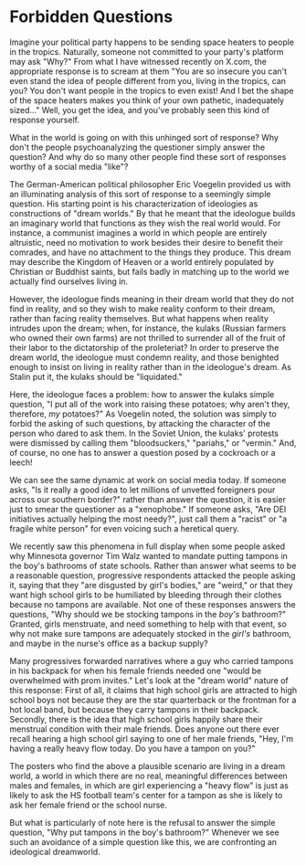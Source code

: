 # Forbidden Questions

Imagine your political party happens to be sending space heaters to people in the tropics.
Naturally, someone not committed to your party's platform may ask "Why?"
From what I have witnessed recently on X.com, the appropriate response
is to scream at them "You are so insecure you can't even stand the idea of people different from you,
living in the tropics, can you? You don't want people in the tropics to even exist!
And I bet the shape of the space heaters makes you think of your own pathetic, inadequately sized..."
Well, you get the idea, and you've probably seen this kind of response yourself.

What in the world is going on with this unhinged sort of response? Why don't the people psychoanalyzing the questioner
simply answer the question? And why do so many other people find these sort of responses worthy of a social media
"like"?

The German-American political philosopher Eric Voegelin provided us with an illuminating analysis of this sort of
response to a seemingly simple question. His starting point is his characterization of ideologies as constructions of
"dream worlds." By that he meant that the ideologue builds an imaginary world that functions as they wish the real world
would. For instance, a communist imagines a world in which people are entirely altruistic, need no motivation to work
besides their desire to benefit their comrades, and have no attachment to the things they produce. This dream may
describe the Kingdom of Heaven or a world entirely populated by Christian or Buddhist saints, but fails badly in
matching up to the world we actually find ourselves living in.

However, the ideologue finds meaning in their dream world that they do not find in reality, and so they wish to make reality
conform to their dream, rather than facing reality themselves. But what happens when reality intrudes upon the dream;
when, for instance, the kulaks (Russian farmers who owned their own farms)
are not thrilled to surrender all of the fruit of their labor to the dictatorship of the
proleteriat? In order to preserve the dream world, the ideologue must condemn reality, and those benighted enough to
insist on living in reality rather than in the ideologue's dream. As Stalin put it, the kulaks should be "liquidated."

Here, the ideologue faces a problem: how to answer the kulaks simple question, "I put all of the work into raising these
potatoes; why aren't they, therefore, *my* potatoes?" As Voegelin noted, the solution was simply to forbid the asking of
such questions, by attacking the character of the person who dared to ask them. In the Soviet Union, the kulaks'
protests  were dismissed by calling them "bloodsuckers," "pariahs," or "vermin." And, of course, no one has to answer a
question posed by a cockroach or a leech!

We can see the same dynamic at work on social media today. If someone asks, "Is it really a good idea to let millions of
unvetted foreigners pour across our southern border?" rather than answer the question, it is easier just to smear the
questioner as a "xenophobe." If someone asks, "Are DEI initiatives actually helping the most needy?", just call them a
"racist" or "a fragile white person" for even voicing such a heretical query.

We recently saw this phenomena in full display when some people asked why Minnesota governor Tim Walz wanted to mandate
putting tampons in the boy's bathrooms of state schools. Rather than answer what seems to be a reasonable question,
progressive respondents attacked the people asking it, saying that they "are disgusted by girl's bodies," are "weird," 
or that they want high school girls to be humiliated by bleeding through their clothes because no tampons are available.
Not one of these responses answers the questions, "Why should we be stocking tampons in the *boy's* bathroom?" Granted,
girls menstruate, and need something to help with that event, so why not make sure tampons are adequately stocked in the
*girl's* bathroom, and maybe in the nurse's office as a backup supply?

Many progressives forwarded narratives where a guy who carried tampons in his backpack for when his female friends
needed one "would be overwhelmed with prom invites." Let's look at the "dream world" nature of this response: First of
all, it claims that high school girls are attracted to high school boys not because they are the star quarterback or the
frontman for a hot local band, but because they carry tampons in their backpack. Secondly, there is the idea that high
school girls happily share their menstrual condition with their male friends. Does anyone out there ever recall hearing
a high school girl saying to one of her male friends, "Hey, I'm having a really heavy flow today. Do you have a tampon
on you?"

The posters who find the above a plausible scenario are living in a dream world, a world in which there are no real,
meaningful differences between males and females, in which are girl experiencing a "heavy flow" is just as likely to ask
the HS football team's center for a tampon as she is likely to ask her female friend or the school nurse.

But what is particularly of note here is the refusal to answer the simple question, "Why put tampons in the boy's
bathroom?" Whenever we see such an avoidance of a simple question like this, we are confronting an ideological
dreamworld.





